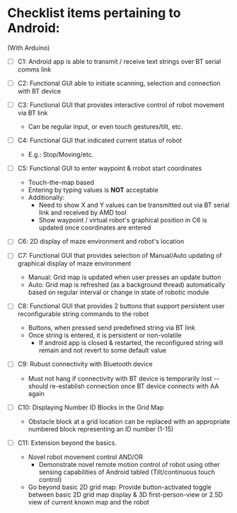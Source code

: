 # Checklist items pertaining to Android:

(With Arduino)
- [ ] C1: Android app is able to transmit / receive text strings over BT serial comms link

- [ ] C2: Functional GUI able to initiate scanning, selection and connection with BT device

- [ ] C3: Functional GUI that provides interactive control of robot movement via BT link
  - Can be regular input, or even touch gestures/tilt, etc.

- [ ] C4: Functional GUI that indicated current status of robot
  - E.g.: Stop/Moving/etc.

- [ ] C5: Functional GUI to enter waypoint & rrobot start coordinates
  - Touch-the-map based 
  - Entering by typing values is **NOT** acceptable
  - Additionally:
    - Need to show X and Y values can be transmitted out via BT serial link and received by AMD tool
    - Show waypoint / virtual robot's graphical position in C6 is updated once coordinates are entered
  
- [ ] C6: 2D display of maze environment and robot's location

- [ ] C7: Functional GUI that provides selection of Manual/Auto updating of graphical display of maze environment
  - Manual: Grid map is updated when user presses an update button
  - Auto: Grid map is refreshed (as a background thread) automatically based on regular interval or change in state of robotic module

- [ ] C8: Functional GUI that provides 2 buttons that support persistent user reconfigurable string commands to the robot
  - Buttons, when pressed send predefined string via BT link
  - Once string is entered, it is persistent or non-volatile
    - If android app is closed & restarted, the reconfigured string will remain and not revert to some default value

- [ ] C9: Rubust connectivity with Bluetooth device
  - Must not hang if connectivity with BT device is temporarily lost -- should re-establish connection once BT device connects with AA again

- [ ] C10: Displaying Number ID Blocks in the Grid Map
  - Obstacle block at a grid location can be replaced with an appropriate numbered block representing an ID number (1-15)

- [ ] C11: Extension beyond the basics.
  - Novel robot movement control AND/OR
    - Demonstrate novel remote motion control of robot using other sensing capabilities of Android tabled (Tilt/continuous touch control)
  - Go beyond basic 2D grid map: Provide button-activated toggle between basic 2D grid map display & 3D first-person-view or 2.5D view of current known map and the robot